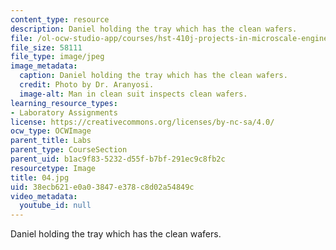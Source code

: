 ```yaml
---
content_type: resource
description: Daniel holding the tray which has the clean wafers.
file: /ol-ocw-studio-app/courses/hst-410j-projects-in-microscale-engineering-for-the-life-sciences-spring-2007/38ecb621e0a03847e378c8d02a54849c_04.jpg
file_size: 58111
file_type: image/jpeg
image_metadata:
  caption: Daniel holding the tray which has the clean wafers.
  credit: Photo by Dr. Aranyosi.
  image-alt: Man in clean suit inspects clean wafers.
learning_resource_types:
- Laboratory Assignments
license: https://creativecommons.org/licenses/by-nc-sa/4.0/
ocw_type: OCWImage
parent_title: Labs
parent_type: CourseSection
parent_uid: b1ac9f83-5232-d55f-b7bf-291ec9c8fb2c
resourcetype: Image
title: 04.jpg
uid: 38ecb621-e0a0-3847-e378-c8d02a54849c
video_metadata:
  youtube_id: null
---
```

Daniel holding the tray which has the clean wafers.